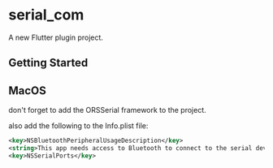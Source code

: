 # serial_com

A new Flutter plugin project.

## Getting Started

## MacOS

don't forget to add the ORSSerial framework to the project.

also add the following to the Info.plist file:

```xml
<key>NSBluetoothPeripheralUsageDescription</key>
<string>This app needs access to Bluetooth to connect to the serial device.</string>
<key>NSSerialPorts</key>
```

